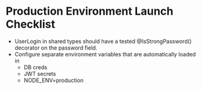 # Production Environment Launch Checklist

- UserLogin in shared types should have a tested @IsStrongPassword() decorator on the password field.
- Configure separate environment variables that are automatically loaded in
    - DB creds
    - JWT secrets
    - NODE_ENV=production